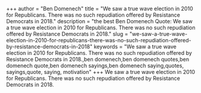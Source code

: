 +++
author = "Ben Domenech"
title = "We saw a true wave election in 2010 for Republicans. There was no such repudiation offered by Resistance Democrats in 2018."
description = "the best Ben Domenech Quote: We saw a true wave election in 2010 for Republicans. There was no such repudiation offered by Resistance Democrats in 2018."
slug = "we-saw-a-true-wave-election-in-2010-for-republicans-there-was-no-such-repudiation-offered-by-resistance-democrats-in-2018"
keywords = "We saw a true wave election in 2010 for Republicans. There was no such repudiation offered by Resistance Democrats in 2018.,ben domenech,ben domenech quotes,ben domenech quote,ben domenech sayings,ben domenech saying,quotes, sayings,quote, saying, motivation"
+++
We saw a true wave election in 2010 for Republicans. There was no such repudiation offered by Resistance Democrats in 2018.
